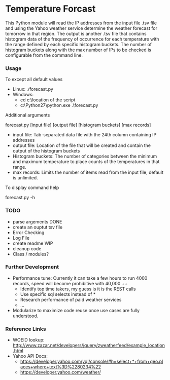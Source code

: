 # Temperature Forcast
This Python module will read the IP addresses from the input file .tsv file and using the Yahoo weather service determine the weather forecast for tomorrow in that region.  The output is another .tsv file that contains histogram data of the frequency of occurrence for each temperature with the range defined by each specific histogram buckets. The number of histogram buckets along with the max number of IPs to be checked is configurable from the command line. 

### Usage
To except all default values
- Linux: ./forecast.py 
- Windows: 
  - cd c:\location of the script
  - c:\Python27\python.exe .\forecast.py

Additional arguments

forecast.py [input file] [output file] [histogram buckets] [max records]
- input file: Tab-separated data file with the 24th column containing IP addresses
- output file: Location of the file that will be created and contain the output of the histogram buckets
- Histogram buckets: The number of categories between the minimum and maximum temperature to place counts of the temperatures in that range.
- max records: Limits the number of items read from the input file, default is unlimited.

To display command help

forecast.py -h 

### TODO 
* parse argements DONE
* create an ouptut tsv file
* Error Checking
* Log File
* create readme WIP
* cleanup code
* Class / modules?


### Further Development 
- Performance tune: Currently it can take a few hours to run 4000 records, speed will become prohibitive with 40,000 ++
  - Identify top time takers, my guess is it is the REST calls
  - Use specific sql selects instead of *
  - Research performance of paid weather services
  - ...
- Modularize to maximize code reuse once use cases are fully understood.



### Reference Links

- WOEID lookup: http://www.zazar.net/developers/jquery/zweatherfeed/example_location.html
- Yahoo API Docs: 
  - https://developer.yahoo.com/yql/console/#h=select+*+from+geo.places+where+text%3D%2280234%22
  - https://developer.yahoo.com/weather/
